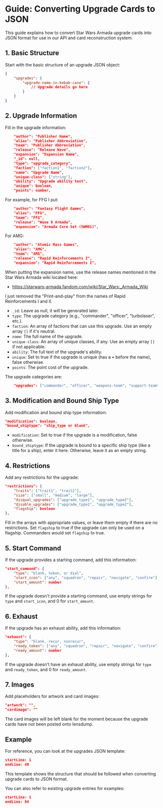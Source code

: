 # Guide: Converting Upgrade Cards to JSON

This guide explains how to convert Star Wars Armada upgrade cards into JSON format for use in our API and card reconstruction system.

## 1. Basic Structure

Start with the basic structure of an upgrade JSON object:

```json
{
    "upgrades": {
        "upgrade-name-in-kebab-case": {
            // Upgrade details go here
        }
    }
}
```

## 2. Upgrade Information

Fill in the upgrade information:

```json
    "author": "Publisher Name",
    "alias": "Publisher Abbreviation",
    "team": "Publisher Abbreviation",
    "release": "Release Wave",
    "expansion": "Expansion Name",
    "_id": null,
    "type": "upgrade_category",
    "faction": ["faction1", "faction2"],
    "name": "Upgrade Name",
    "unique-class": ["string"],
    "ability": "Upgrade ability text",
    "unique": boolean,
    "points": number,
```

For example, for FFG I put:

```json
    "author": "Fantasy Flight Games",
    "alias": "FFG",
    "team": "FFG",
    "release": "Wave 0 Armada",
    "expansion": "Armada Core Set (SWM01)",
```

For AMG:

```json
    "author": "Atomic Mass Games",
    "alias": "AMG",
    "team": "AMG",
    "release": "Rapid Reinforcements I",
    "expansion": "Rapid Reinforcements I",
```

When putting the expansion name, use the release names mentioned in the Star Wars Armada wiki located here:
- https://starwars-armada.fandom.com/wiki/Star_Wars:_Armada_Wiki

I just removed the "Print-and-play" from the names of Rapid Reinforcements I and II.

- `_id`: Leave as null, it will be generated later.
- `type`: The upgrade category (e.g., "commander", "officer", "turbolaser", etc.).
- `faction`: An array of factions that can use this upgrade. Use an empty array `[]` if it's neutral.
- `name`: The full name of the upgrade.
- `unique-class`: An array of unique classes, if any. Use an empty array `[]` if not applicable.
- `ability`: The full text of the upgrade's ability.
- `unique`: Set to true if the upgrade is unique (has a • before the name), false otherwise.
- `points`: The point cost of the upgrade.

The upgrade categories are:
```json
    "upgrades": ["commander", "officer", "weapons-team", "support-team", "fleet-command", "fleet-support", "offensive-retro", "weapons-team-offensive-retro", "defensive-retro", "experimental-retro", "turbolaser", "ion-cannon", "ordnance", "super-weapon", "title"],
```

## 3. Modification and Bound Ship Type

Add modification and bound ship type information:

```json
"modification": boolean,
"bound_shiptype": "ship_type or blank",
```

- `modification`: Set to true if the upgrade is a modification, false otherwise.
- `bound_shiptype`: If the upgrade is bound to a specific ship type (like a title for a ship), enter it here. Otherwise, leave it as an empty string.

## 4. Restrictions

Add any restrictions for the upgrade:

```json
"restrictions": {
    "traits": ["trait1", "trait2"],
    "size": ["small", "medium", "large"],
    "disqual_upgrades": ["upgrade_type1", "upgrade_type2"],
    "disable_upgrades": ["upgrade_type1", "upgrade_type2"],
    "flagship": boolean
},
```

Fill in the arrays with appropriate values, or leave them empty if there are no restrictions. Set `flagship` to true if the upgrade can only be used on a flagship. Commanders would set `flagship` to true.

## 5. Start Command

If the upgrade provides a starting command, add this information:

```json
"start_command": {
    "type": "blank, token, or dial",
    "start_icon": ["any", "squadron", "repair", "navigate", "confire"],
    "start_amount": number
},
```

If the upgrade doesn't provide a starting command, use empty strings for `type` and `start_icon`, and 0 for `start_amount`.

## 6. Exhaust

If the upgrade has an exhaust ability, add this information:

```json
"exhaust": {
    "type": "blank, recur, nonrecur",
    "ready_token": ["any", "squadron", "repair", "navigate", "confire"],
    "ready_amount": number
},
```

If the upgrade doesn't have an exhaust ability, use empty strings for `type` and `ready_token`, and 0 for `ready_amount`.

## 7. Images

Add placeholders for artwork and card images:

```json
"artwork": "",
"cardimage": ""
```

The card images will be left blank for the moment because the upgrade cards have not been posted onto lensdump.

## Example

For reference, you can look at the upgrades JSON template:

```typescript:templates/upgrade.json
startLine: 1
endLine: 40
```

This template shows the structure that should be followed when converting upgrade cards to JSON format.

You can also refer to existing upgrade entries for examples:

```typescript:public/converted-json/upgrades/upgrades.json
startLine: 1
endLine: 84
```

